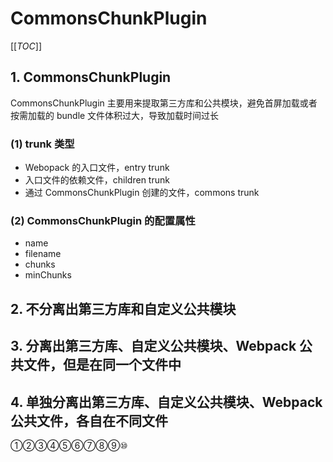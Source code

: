 # CommonsChunkPlugin

[[_TOC_]]

## 1. CommonsChunkPlugin

CommonsChunkPlugin 主要用来提取第三方库和公共模块，避免首屏加载或者按需加载的 bundle 文件体积过大，导致加载时间过长

### (1) trunk 类型

* Webopack 的入口文件，entry trunk
* 入口文件的依赖文件，children trunk
* 通过 CommonsChunkPlugin 创建的文件，commons trunk

### (2) CommonsChunkPlugin 的配置属性

* name
* filename
* chunks
* minChunks

## 2. 不分离出第三方库和自定义公共模块

## 3. 分离出第三方库、自定义公共模块、Webpack 公共文件，但是在同一个文件中

## 4. 单独分离出第三方库、自定义公共模块、Webpack 公共文件，各自在不同文件

①②③④⑤⑥⑦⑧⑨⑩
